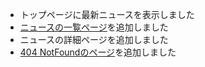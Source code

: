 - トップページに最新ニュースを表示しました
- [ニュースの一覧ページ](/news)を追加しました
- ニュースの詳細ページを追加しました
- [404 NotFoundのページ](/notfound)を追加しました
